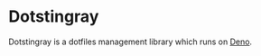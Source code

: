 # Dotstingray

Dotstingray is a dotfiles management library which runs on [Deno](https://deno.land).

